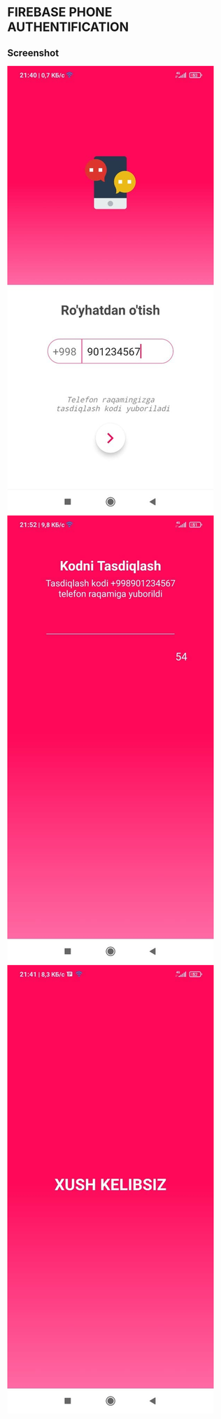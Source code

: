 # FIREBASE PHONE AUTHENTIFICATION

## Screenshot

![img1](phone1.jpg)
![img2](phone22.jpg)
![img3](phone3.jpg)
